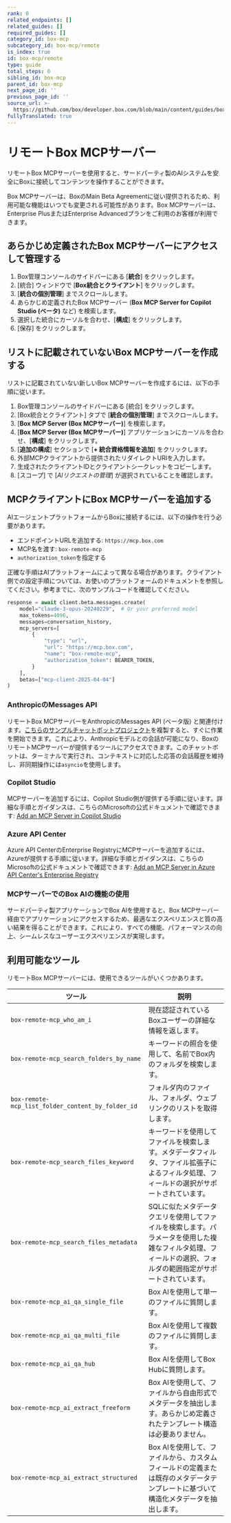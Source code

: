 ```yaml
---
rank: 0
related_endpoints: []
related_guides: []
required_guides: []
category_id: box-mcp
subcategory_id: box-mcp/remote
is_index: true
id: box-mcp/remote
type: guide
total_steps: 0
sibling_id: box-mcp
parent_id: box-mcp
next_page_id: ''
previous_page_id: ''
source_url: >-
  https://github.com/box/developer.box.com/blob/main/content/guides/box-mcp/remote/index.md
fullyTranslated: true
---
```

# リモートBox MCPサーバー

リモートBox MCPサーバーを使用すると、サードパーティ製のAIシステムを安全にBoxに接続してコンテンツを操作することができます。

<Message type="notice">

Box MCPサーバーは、BoxのMain Beta Agreementに従い提供されるため、利用可能な機能はいつでも変更される可能性があります。Box MCPサーバーは、Enterprise PlusまたはEnterprise Advancedプランをご利用のお客様が利用できます。

</Message>

## あらかじめ定義されたBox MCPサーバーにアクセスして管理する

1. Box管理コンソールのサイドバーにある \[**統合**] をクリックします。 
2. \[統合] ウィンドウで \[**Box統合とクライアント**] をクリックします。
3. \[**統合の個別管理**] までスクロールします。
4. あらかじめ定義されたBox MCPサーバー (**Box MCP Server for Copilot Studio (ベータ)** など) を検索します。 
5. 選択した統合にカーソルを合わせ、\[**構成**] をクリックします。
6. \[保存] をクリックします。

## リストに記載されていないBox MCPサーバーを作成する

リストに記載されていない新しいBox MCPサーバーを作成するには、以下の手順に従います。

1. Box管理コンソールのサイドバーにある \[統合] をクリックします。
2. \[Box統合とクライアント] タブで \[**統合の個別管理**] までスクロールします。
3. \[**Box MCP Server (Box MCPサーバー)**] を検索します。 
4. \[**Box MCP Server (Box MCPサーバー)**] アプリケーションにカーソルを合わせ、\[**構成**] をクリックします。
5. \[**追加の構成**] セクションで \[**+ 統合資格情報を追加**] をクリックします。
6. 外部MCPクライアントから提供されたリダイレクトURIを入力します。 
7. 生成されたクライアントIDとクライアントシークレットをコピーします。
8. \[スコープ] で \[_AIリクエストの管理_] が選択されていることを確認します。

## MCPクライアントにBox MCPサーバーを追加する

AIエージェントプラットフォームからBoxに接続するには、以下の操作を行う必要があります。

* エンドポイントURLを追加する: `https://mcp.box.com`
* MCP名を渡す: `box-remote-mcp`
* `authorization_token`を指定する

正確な手順はAIプラットフォームによって異なる場合があります。クライアント側での設定手順については、お使いのプラットフォームのドキュメントを参照してください。参考までに、次のサンプルコードを確認してください。

```python
response = await client.beta.messages.create(
    model="claude-3-opus-20240229",  # Or your preferred model
    max_tokens=4096,
    messages=conversation_history,
    mcp_servers=[
        {
            "type": "url",
            "url": "https://mcp.box.com",
            "name": "box-remote-mcp",
            "authorization_token": BEARER_TOKEN,
        }
    ],
    betas=["mcp-client-2025-04-04"]
)

```

### AnthropicのMessages API

リモートBox MCPサーバーをAnthropicのMessages API (ベータ版) と関連付けます。[こちらのサンプルチャットボットプロジェクト](https://github.com/box-community/remote-box-mcp-anthropic)を複製すると、すぐに作業を開始できます。これにより、Anthropicモデルとの会話が可能になり、BoxのリモートMCPサーバーが提供するツールにアクセスできます。このチャットボットは、ターミナルで実行され、コンテキストに対応した応答の会話履歴を維持し、非同期操作には`asyncio`を使用します。

### Copilot Studio

MCPサーバーを追加するには、Copilot Studio側が提供する手順に従います。詳細な手順とガイダンスは、こちらのMicrosoftの公式ドキュメントで確認できます: [Add an MCP Server in Copilot Studio](https://learn.microsoft.com/en-us/microsoft-copilot-studio/agent-extend-action-mcp#add-tools-from-an-existing-mcp-connector-to-an-agent)

### Azure API Center

Azure API CenterのEnterprise RegistryにMCPサーバーを追加するには、Azureが提供する手順に従います。詳細な手順とガイダンスは、こちらのMicrosoftの公式ドキュメントで確認できます: [Add an MCP Server in Azure API Center's Enterprise Registry](https://learn.microsoft.com/en-us/azure/api-center/register-discover-mcp-server)

### MCPサーバーでのBox AIの機能の使用

サードパーティ製アプリケーションでBox AIを使用すると、Box MCPサーバー経由でアプリケーションにアクセスするため、最適なエクスペリエンスと質の高い結果を得ることができます。これにより、すべての機能、パフォーマンスの向上、シームレスなユーザーエクスペリエンスが実現します。

## 利用可能なツール

リモートBox MCPサーバーには、使用できるツールがいくつかあります。

| ツール                                               | 説明                                                                               |
| ------------------------------------------------- | -------------------------------------------------------------------------------- |
| `box-remote-mcp_who_am_i`                         | 現在認証されているBoxユーザーの詳細な情報を返します。                                                     |
| `box-remote-mcp_search_folders_by_name`           | キーワードの照合を使用して、名前でBox内のフォルダを検索します。                                                |
| `box-remote-mcp_list_folder_content_by_folder_id` | フォルダ内のファイル、フォルダ、ウェブリンクのリストを取得します。                                                |
| `box-remote-mcp_search_files_keyword`             | キーワードを使用してファイルを検索します。メタデータフィルタ、ファイル拡張子によるフィルタ処理、フィールドの選択がサポートされています。             |
| `box-remote-mcp_search_files_metadata`            | SQLに似たメタデータクエリを使用してファイルを検索します。パラメータを使用した複雑なフィルタ処理、フィールドの選択、フォルダの範囲指定がサポートされています。 |
| `box-remote-mcp_ai_qa_single_file`                | Box AIを使用して単一のファイルに質問します。                                                        |
| `box-remote-mcp_ai_qa_multi_file`                 | Box AIを使用して複数のファイルに質問します。                                                        |
| `box-remote-mcp_ai_qa_hub`                        | Box AIを使用してBox Hubに質問します。                                                        |
| `box-remote-mcp_ai_extract_freeform`              | Box AIを使用して、ファイルから自由形式でメタデータを抽出します。あらかじめ定義されたテンプレート構造は必要ありません。                   |
| `box-remote-mcp_ai_extract_structured`            | Box AIを使用して、ファイルから、カスタムフィールドの定義または既存のメタデータテンプレートに基づいて構造化メタデータを抽出します。             |
